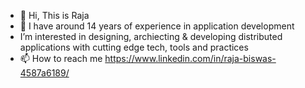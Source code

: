 - 👋 Hi, This is Raja
- 👀 I have around 14 years of experience in application development
- I’m interested in designing, archiecting & developing distributed applications with cutting edge tech, tools and practices
- 📫 How to reach me https://www.linkedin.com/in/raja-biswas-4587a6189/

<!---
RajaBiswasDev/RajaBiswasDev is a ✨ special ✨ repository because its `README.md` (this file) appears on your GitHub profile.
You can click the Preview link to take a look at your changes.
--->
